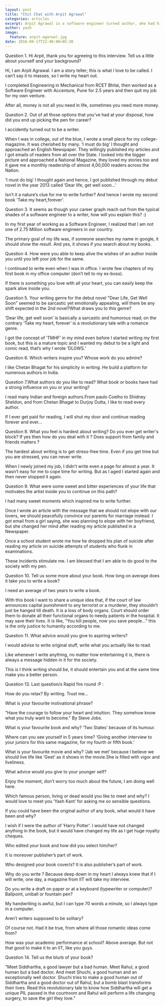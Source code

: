 ```yaml
---
layout: post
title: "Chit Chat with Arpit Agrawal"
categories: articles
excerpt: Arpit Agrawal is a software engineer turned author, who had his first release in 2013 as 'Dear Life, Get Well Soon'. The book is a collection of short stories, mostly revolving around the main lead ‘Fatso’ and his troubles with life. He is now all set to release his second book 'Take My Heart Forever'. Following is an interview with the author
author: yash
image: 
  feature: arpit-agarwal.jpg
date: 2016-09-17T22:40:00+05:30
---
```



Question 1. Hi Arpit, thank you for agreeing to this interview. Tell us a little about yourself and your background?

Hi, I am Arpit Agrawal. I am a story teller; this is what I love to be called. I can’t say it to masses, so I write my heart out.

I completed Engineering in Mechanical from RCET Bhilai, then worked as a Software Engineer with Accenture, Pune for 2.5 years and then quit my job for my own venture.

After all, money is not all you need in life, sometimes you need more money.


Question 2. Out of all those options that you've had at your disposal, how did you end up picking the pen for career?

I accidently turned out to be a writer.

When I was in college, out of the blue, I wrote a small piece for my college-magazine. It was cherished by many. ‘I must do big’ I thought and approached an English Newspaper. They willingly published my articles and I got emails of readers from all over the State. I looked into the bigger picture and approached a National Magazine, they loved my stories too and it gave me a monthly readership of almost 4,00,000 readers across the Nation.

‘I must do big’ I thought again and hence, I got published through my debut novel in the year 2013 called ‘Dear life, get well soon…’

Isn’t it a nature’s clue for me to write further? And hence I wrote my second book ‘Take my heart,forever’.


Question 3. It seems as though your career graph reach out from the typical shades of a software engineer to a writer, how will you explain this? :)

In my first year of working as a Software Engineer, I realized that I am not one of 2.75 Million software engineers in our country.

The primary goal of my life was, if someone searches my name in google, it should show the result. And yes, it shows if you search about my books.

Question 4. How were you able to keep alive the wishes of an author inside you until you left your job for the same.

I continued to write even when I was in office. I wrote few chapters of my first book in my office computer (don’t tell to my ex-boss).

If there is something you love with all your heart, you can easily keep the spark alive inside you.

Question 5. Your writing genre for the debut novel "Dear Life, Get Well Soon" seemed to be sarcastic yet emotionally appealing, will there be any shift expected in the 2nd novel?What draws you to this genre?

‘Dear life, get well soon’ is basically a sarcastic and humorous read; on the contrary ‘Take my heart, forever’ is a revolutionary tale with a romance genre.

I got the concept of ‘TMHF’ in my mind even before I started writing my first book, but this is a mature topic and I wanted my debut to be a light and comic read, that’s why I wrote ‘DLGWS.’

Question 6. Which writers inspire you? Whose work do you admire?

I like Chetan Bhagat for his simplicity in writing. He build a platform for numerous authors in India.

Question 7.What authors do you like to read? What book or books have had a strong influence on you or your writing?

I read many Indian and foreign authors.From paulo Coelho to Shidney Sheldon, and from Chetan Bhagat to Durjoy Dutta, I like to read every author.

If I ever get paid for reading, I will shut my door and continue reading forever and ever…

Question 8. What you feel is hardest about writing? Do you ever get writer's block? If yes then how do you deal with it ? Does support from family and friends matters ?

The hardest about writing is to get stress-free time. Even if you get time but you are stressed, you can never write.

When I newly joined my job, I didn’t write even a page for almost a year. It wasn’t easy for me to cope time for writing. But as I aged I started again and then never stopped it again.


Question 9. What were some sweet and bitter experiences of your life that motivates the artist inside you to continue on this path?

I had many sweet moments which inspired me to write further.

Once I wrote an article with the message that we should not elope with our lovers, we should peacefully convince our parents for marriage instead.
I got email from a girl saying, she was planning to elope with her boyfriend, but she changed her mind after reading my article published in a Newspaper.

Once a school student wrote me how he dropped his plan of suicide after reading my article on suicide attempts of students who flunk in examinations.

These incidents stimulate me. I am blessed that I am able to do good to the society with my pen.

Question 10. Tell us some more about your book. How long on average does it take you to write a book?


I need an average of two years to write a book. 

With this book I want to share a unique idea that, if the court of law announces capital punishment to any terrorist or a murderer, they shouldn’t just be hanged till death. It is a loss of body organs. Court should order them to donate all their functional organs to needy patients in the hospital. It may save their lives. It is like, “You kill people, now you save people…” this is the only justice to humanity according to me.

Question 11. What advice would you give to aspiring writers?

I would advise to write original stuff, write what you actually like to read. 

Like whenever I write anything, no matter how entertaining it is, there is always a message hidden in it for the society.

This is I think writing should be, it should entertain you and at the same time make you a better person.

Question 13. Last question/s Rapid fire round :P :

How do you relax?
By writing. Trust me…

What is your favourite motivational phrase?

"Have the courage to follow your heart and intuition. They somehow know what you truly want to become." By Steve Jobs.

What is your favourite book and why?
‘Two States’ because of its humour.

Where can you see yourself in 5 years time?
‘Giving another interview to your juniors for this same magazine, for my fourth or fifth	 book.’

What is your favourite movie and why?
‘Jab we met’ because I believe we should live life like ‘Geet’ as it shows in the movie.She is filled with vigor and liveliness.

What advice would you give to your younger self?

Enjoy the moment, don’t worry too much about the future, I am doing well here.


Which famous person, living or dead would you like to meet and why?
I would love to meet you ‘Yash Kant’ for asking me so sensible questions.

If you could have been the original author of any book, what would it have been and why?

I wish if I were the author of ‘Harry Potter’. I would have not changed anything in the book, but it would have changed my life as I get huge royalty cheques.

Who edited your book and how did you select him/her?

It is moreover publisher’s part of work.

Who designed your book cover/s?
It is also publisher’s part of work.

Why do you write ?
Because deep down in my heart I always knew that if I will write, one day, a magazine from IIT will take my interview.

Do you write a draft on paper or at a keyboard (typewriter or computer)?Ballpoint, uniball or fountain pen?

My handwriting is awful, but I can type 70 words a minute, so I always type in a computer.

Aren’t writers supposed to be solitary?

Of course not. Had it be true, from where all those romantic ideas come from?

How was your academic performance at school?
Above average. But not that good to make it to an IIT, like you guys.


Question 14. Tell us the blurb of your book?

"Meet Siddhartha, a good lawyer but a bad human.
Meet Rahul, a good human but a bad doctor.
And meet Shuchi, a good human and an exceptionally well doctor.
Shuchi tries to make a good human out of Siddhartha and a good doctor out of Rahul, but a bomb blast transforms their lives.
Read this revolutionary tale to know how Siddhartha will get a unique PIL passed in the courtroom and Rahul will perform a life changing surgery, to save the girl they love.”